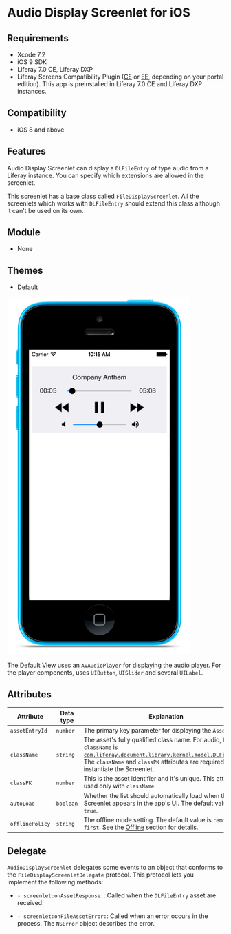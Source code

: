# Audio Display Screenlet for iOS [](id=audio-display-screenlet-for-ios)

## Requirements [](id=requirements)

- Xcode 7.2
- iOS 9 SDK
- Liferay 7.0 CE, Liferay DXP 
- Liferay Screens Compatibility Plugin 
  ([CE](http://www.liferay.com/marketplace/-/mp/application/54365664) or 
  [EE](http://www.liferay.com/marketplace/-/mp/application/54369726), 
  depending on your portal edition). This app is preinstalled in Liferay 7.0 CE 
  and Liferay DXP instances. 

## Compatibility [](id=compatibility)

- iOS 8 and above

## Features [](id=features)

Audio Display Screenlet can display a `DLFileEntry` of type audio from a
Liferay instance. You can specify which extensions are allowed in the screenlet.

This screenlet has a base class called `FileDisplayScreenlet`. All the screenlets which works with `DLFileEntry` should extend this class although it can't be used on its own.

## Module [](id=module)

- None

## Themes [](id=themes)

- Default

![Figure 1: Audio Display Screenlet using the Default View.](../../images/screens-ios-audiodisplay.png)

The Default View uses an `AVAudioPlayer` for displaying the audio player. For the player components, uses `UIButton`, `UISlider` and several `UILabel`.

## Attributes [](id=attributes)

| Attribute | Data type | Explanation |
|-----------|-----------|-------------|
| `assetEntryId` | `number` | The primary key parameter for displaying the `Asset`. | 
| `className` | `string` | The asset's fully qualified class name. For audio, the `className` is [`com.liferay.document.library.kernel.model.DLFileEntry`](https://docs.liferay.com/portal/7.0/javadocs/portal-kernel/com/liferay/document/library/kernel/model/DLFileEntry.html). The `className` and `classPK` attributes are required to instantiate the Screenlet. |
| `classPK` | `number` | This is the asset identifier and it's unique. This attribute is used only with `className`. |
| `autoLoad` | `boolean` | Whether the list should automatically load when the Screenlet appears in the app's UI. The default value is `true`. |
| `offlinePolicy` | `string` | The offline mode setting. The default value is `remote-first`. See the [Offline](#offline) section for details. |


## Delegate [](id=delegate)

`AudioDisplayScreenlet` delegates some events to an object that conforms to 
the `FileDisplayScreenletDelegate` protocol. This protocol lets you implement 
the following methods:

- `- screenlet:onAssetResponse:`: Called when the `DLFileEntry` asset are received.

- `- screenlet:onFileAssetError:`: Called when an error occurs in the process. The `NSError` object describes the error.